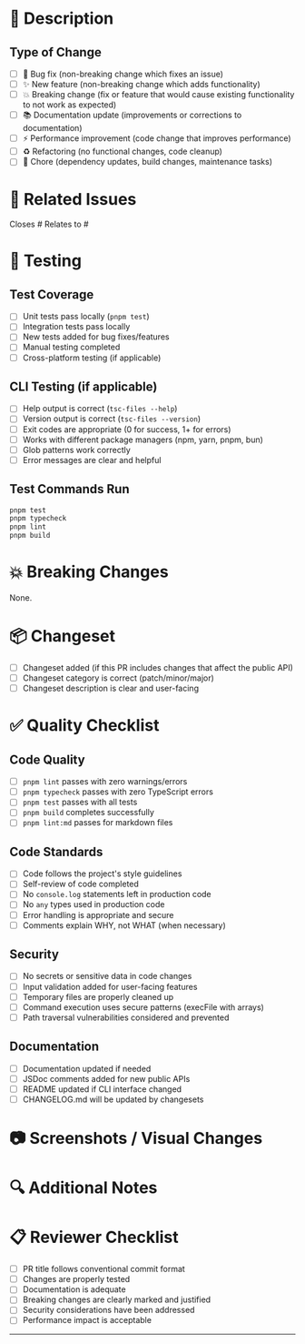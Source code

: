 # 📝 Description

<!-- Describe the specific changes that have been made in this pull request including relevant motivation and context. Include details on the approach taken to address the problem and any notable implementation details or dependencies. -->

## Type of Change

<!-- Mark the relevant option with an "x" -->

- [ ] 🐛 Bug fix (non-breaking change which fixes an issue)
- [ ] ✨ New feature (non-breaking change which adds functionality)
- [ ] 💥 Breaking change (fix or feature that would cause existing functionality to not work as expected)
- [ ] 📚 Documentation update (improvements or corrections to documentation)
- [ ] ⚡ Performance improvement (code change that improves performance)
- [ ] ♻️ Refactoring (no functional changes, code cleanup)
- [ ] 🔧 Chore (dependency updates, build changes, maintenance tasks)

# 🔗 Related Issues

<!-- Link to related issues using #issue-number. GitHub will automatically convert these to links. -->

Closes #
Relates to #

# 🧪 Testing

<!-- Describe the testing that has been performed -->

## Test Coverage

- [ ] Unit tests pass locally (`pnpm test`)
- [ ] Integration tests pass locally
- [ ] New tests added for bug fixes/features
- [ ] Manual testing completed
- [ ] Cross-platform testing (if applicable)

## CLI Testing (if applicable)

- [ ] Help output is correct (`tsc-files --help`)
- [ ] Version output is correct (`tsc-files --version`)
- [ ] Exit codes are appropriate (0 for success, 1+ for errors)
- [ ] Works with different package managers (npm, yarn, pnpm, bun)
- [ ] Glob patterns work correctly
- [ ] Error messages are clear and helpful

## Test Commands Run

<!-- List the specific test commands you ran -->

```bash
pnpm test
pnpm typecheck
pnpm lint
pnpm build
```

# 💥 Breaking Changes

<!-- List any breaking changes introduced by this PR. If none, write "None." -->

None.

# 📦 Changeset

<!-- Changesets are required for changes that affect the public API -->

- [ ] Changeset added (if this PR includes changes that affect the public API)
- [ ] Changeset category is correct (patch/minor/major)
- [ ] Changeset description is clear and user-facing

<!-- To add a changeset, run: pnpm changeset -->

# ✅ Quality Checklist

<!-- Ensure all quality gates pass before submitting -->

## Code Quality

- [ ] `pnpm lint` passes with zero warnings/errors
- [ ] `pnpm typecheck` passes with zero TypeScript errors
- [ ] `pnpm test` passes with all tests
- [ ] `pnpm build` completes successfully
- [ ] `pnpm lint:md` passes for markdown files

## Code Standards

- [ ] Code follows the project's style guidelines
- [ ] Self-review of code completed
- [ ] No `console.log` statements left in production code
- [ ] No `any` types used in production code
- [ ] Error handling is appropriate and secure
- [ ] Comments explain WHY, not WHAT (when necessary)

## Security

- [ ] No secrets or sensitive data in code changes
- [ ] Input validation added for user-facing features
- [ ] Temporary files are properly cleaned up
- [ ] Command execution uses secure patterns (execFile with arrays)
- [ ] Path traversal vulnerabilities considered and prevented

## Documentation

- [ ] Documentation updated if needed
- [ ] JSDoc comments added for new public APIs
- [ ] README updated if CLI interface changed
- [ ] CHANGELOG.md will be updated by changesets

# 📷 Screenshots / Visual Changes

<!-- Include screenshots or GIFs if this PR includes visual changes, CLI output changes, or new features that would benefit from visual documentation. Delete this section if not applicable. -->

# 🔍 Additional Notes

<!-- Include any additional notes, considerations, or context that reviewers should be aware of. This could include:
- Performance implications
- Future work planned
- Alternative approaches considered
- Known limitations
- Migration guidance (for breaking changes)
-->

# 📋 Reviewer Checklist

<!-- For maintainers reviewing this PR -->

- [ ] PR title follows conventional commit format
- [ ] Changes are properly tested
- [ ] Documentation is adequate
- [ ] Breaking changes are clearly marked and justified
- [ ] Security considerations have been addressed
- [ ] Performance impact is acceptable

---

<!--
Thanks for contributing to tsc-files! 🎉

By submitting this pull request, you agree to follow our Code of Conduct and that your contributions will be licensed under the MIT License.
-->
